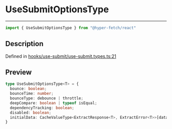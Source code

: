 

# UseSubmitOptionsType

<div class="api-docs__separator" data-reactroot="">

---

</div><div class="api-docs__import" data-reactroot="">

```ts
import { UseSubmitOptionsType } from "@hyper-fetch/react"
```

</div><div class="api-docs__section">

## Description

</div><div class="api-docs__description"><span class="api-docs__do-not-parse">



</span></div><p class="api-docs__definition">

Defined in [hooks/use-submit/use-submit.types.ts:21](https://github.com/BetterTyped/hyper-fetch/blob/4197368e/packages/react/src/hooks/use-submit/use-submit.types.ts#L21)

</p><div class="api-docs__section">

## Preview

</div><div class="api-docs__preview type">

```ts
type UseSubmitOptionsType<T> = {
  bounce: boolean; 
  bounceTime: number; 
  bounceType: debounce | throttle; 
  deepCompare: boolean | typeof isEqual; 
  dependencyTracking: boolean; 
  disabled: boolean; 
  initialData: CacheValueType<ExtractResponse<T>, ExtractError<T>>[data] | null; 
}
```

</div>
